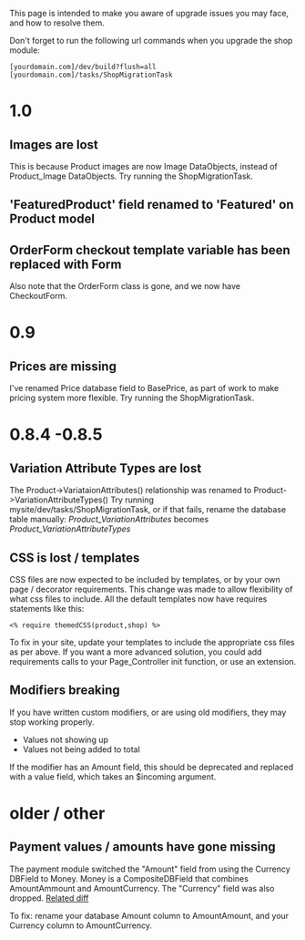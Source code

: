 This page is intended to make you aware of upgrade issues you may face, and how to resolve them.

Don't forget to run the following url commands when you upgrade the shop module:

    [yourdomain.com]/dev/build?flush=all
    [yourdomain.com]/tasks/ShopMigrationTask


# 1.0

## Images are lost

This is because Product images are now Image DataObjects, instead of Product_Image DataObjects.
Try running the ShopMigrationTask.

## 'FeaturedProduct' field renamed to 'Featured' on Product model

## OrderForm checkout template variable has been replaced with Form

Also note that the OrderForm class is gone, and we now have CheckoutForm.

# 0.9

## Prices are missing

I've renamed Price database field to BasePrice, as part of work to make pricing system more flexible.
Try running the ShopMigrationTask.

# 0.8.4 -0.8.5

## Variation Attribute Types are lost

The Product->VariataionAttributes() relationship was renamed to Product->VariationAttributeTypes()
Try running mysite/dev/tasks/ShopMigrationTask, or if that fails, rename the database table manually:
*Product_VariationAttributes* becomes *Product_VariationAttributeTypes*

## CSS is lost / templates 

CSS files are now expected to be included by templates, or by your own
page / decorator requirements. This change was made to allow flexibility
of what css files to include. All the default templates now have requires
statements like this:

    <% require themedCSS(product,shop) %>
    
To fix in your site, update your templates to include the appropriate css
files as per above. If you want a more advanced solution, you could
add requirements calls to your Page_Controller init function, or
use an extension.

## Modifiers breaking

If you have written custom modifiers, or are using old modifiers, they may stop working
properly.

 * Values not showing up
 * Values not being added to total
 
If the modifier has an Amount field, this should be deprecated and replaced with
a value field, which takes an $incoming argument.


# older / other

## Payment values / amounts have gone missing

The payment module switched the "Amount" field from using the Currency DBField to Money. Money
is a CompositeDBField that combines AmountAmmount and AmountCurrency. The "Currency" field
was also dropped. [Related diff](https://github.com/silverstripe-labs/silverstripe-payment/commit/8f27918294ac34b688f137e36b424616df55dd7f#diff-4)

To fix: rename your database Amount column to AmountAmount, and your Currency column to AmountCurrency.